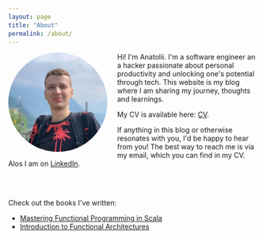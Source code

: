 ```yaml
---
layout: page
title: "About"
permalink: /about/
---
```


<img src="/assets/images/anatolii.jpg" alt="Anatolii Kmetiuk" style="width: 200px; height: 200px; border-radius: 50%; float: left; margin-right: 20px; margin-bottom: 10px;">

Hi! I'm Anatolii. I'm a software engineer an a hacker passionate about personal productivity and unlocking one's potential through tech. This website is my blog where I am sharing my journey, thoughts and learnings.

My CV is available here: [CV](/assets/files/anatolii-kmetiuk-cv.pdf).

If anything in this blog or otherwise resonates with you, I'd be happy to hear from you! The best way to reach me is via my email, which you can find in my CV. Alos I am on [LinkedIn](https://www.linkedin.com/in/akmetiuk/).

<br/>
<br/>

Check out the books I've written:

- [Mastering Functional Programming in Scala](https://www.amazon.co.uk/Mastering-Functional-Programming-techniques-programming/dp/1788620798)
- [Introduction to Functional Architectures](/assets/files/introduction-to-functional-architectures.pdf)